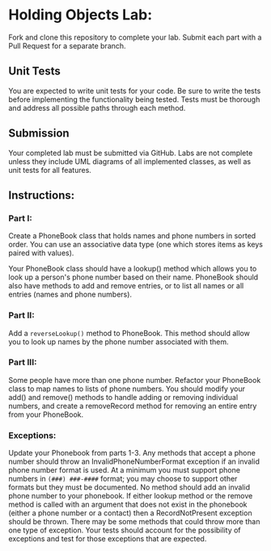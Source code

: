 # Holding Objects Lab:

Fork and clone this repository to complete your lab. Submit each part with a Pull Request for a separate branch.

## Unit Tests

You are expected to write unit tests for your code. Be sure to write the tests before implementing the functionality being tested. Tests must be thorough and address all possible paths through each method.

## Submission

Your completed lab must be submitted via GitHub. Labs are not complete unless they include UML diagrams of all implemented classes, as well as unit tests for all features.

## Instructions:

### Part I:

Create a PhoneBook class that holds names and phone numbers in sorted order. You can use an associative data type (one which stores items as keys paired with values).

Your PhoneBook class should have a lookup() method which allows you to look up a person's phone number based on their name. PhoneBook should also have methods to add and remove entries, or to list all names or all entries (names and phone numbers).

### Part II:

Add a `reverseLookup()` method to PhoneBook. This method should allow you to look up names by the phone number associated with them.

### Part III: 

Some people have more than one phone number. Refactor your PhoneBook class to map names to lists of phone numbers. You should modify your add() and remove() methods to handle adding or removing individual numbers, and create a removeRecord method for removing an entire entry from your PhoneBook.

### Exceptions:

Update your Phonebook from parts 1-3. Any methods that accept a phone number should throw an InvalidPhoneNumberFormat exception if an invalid phone number format is used. At a minimum you must support phone numbers in `(###) ###-####` format; you may choose to support other formats but they must be documented. No method should add an invalid phone number to your phonebook. If either lookup method or the remove method is called with an argument that does not exist in the phonebook (either a phone number or a contact) then a RecordNotPresent exception should be thrown. There may be some methods that could throw more than one type of exception. Your tests should account for the possibility of exceptions and test for those exceptions that are expected.
